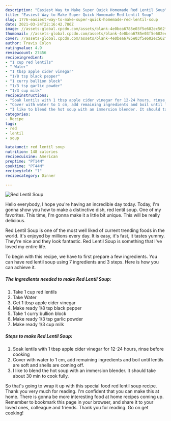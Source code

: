 ```yaml
---
description: "Easiest Way to Make Super Quick Homemade Red Lentil Soup"
title: "Easiest Way to Make Super Quick Homemade Red Lentil Soup"
slug: 1776-easiest-way-to-make-super-quick-homemade-red-lentil-soup
date: 2021-03-24T22:16:42.786Z
image: //assets-global.cpcdn.com/assets/blank-4e0bea6785e03f5e602ec562f230caae08da540cada707380b4fe1bbebba43da.png
thumbnail: //assets-global.cpcdn.com/assets/blank-4e0bea6785e03f5e602ec562f230caae08da540cada707380b4fe1bbebba43da.png
cover: //assets-global.cpcdn.com/assets/blank-4e0bea6785e03f5e602ec562f230caae08da540cada707380b4fe1bbebba43da.png
author: Travis Colon
ratingvalue: 4.9
reviewcount: 27456
recipeingredient:
- "1 cup red lentils"
- " Water"
- "1 tbsp apple cider vinegar"
- "1/8 tsp black pepper"
- "1 curry bullion block"
- "1/3 tsp garlic powder"
- "1/3 cup milk"
recipeinstructions:
- "Soak lentils with 1 tbsp apple cider vinegar for 12-24 hours, rinse before cooking"
- "Cover with water to 1 cm, add remaining ingredients and boil until lentils are soft and shells are coming off."
- "I like to blend the hot soup with an immersion blender. It should take about 30 min to cook fully."
categories:
- Recipe
tags:
- red
- lentil
- soup

katakunci: red lentil soup 
nutrition: 148 calories
recipecuisine: American
preptime: "PT14M"
cooktime: "PT44M"
recipeyield: "1"
recipecategory: Dinner

---
```



![Red Lentil Soup](//assets-global.cpcdn.com/assets/blank-4e0bea6785e03f5e602ec562f230caae08da540cada707380b4fe1bbebba43da.png)

Hello everybody, I hope you're having an incredible day today. Today, I'm gonna show you how to make a distinctive dish, red lentil soup. One of my favorites. This time, I'm gonna make it a little bit unique. This will be really delicious.

Red Lentil Soup is one of the most well liked of current trending foods in the world. It's enjoyed by millions every day. It is easy, it's fast, it tastes yummy. They're nice and they look fantastic. Red Lentil Soup is something that I've loved my entire life.




To begin with this recipe, we have to first prepare a few ingredients. You can have red lentil soup using 7 ingredients and 3 steps. Here is how you can achieve it.

<!--inarticleads1-->

##### The ingredients needed to make Red Lentil Soup:

1. Take 1 cup red lentils
1. Take  Water
1. Get 1 tbsp apple cider vinegar
1. Make ready 1/8 tsp black pepper
1. Take 1 curry bullion block
1. Make ready 1/3 tsp garlic powder
1. Make ready 1/3 cup milk




<!--inarticleads2-->

##### Steps to make Red Lentil Soup:

1. Soak lentils with 1 tbsp apple cider vinegar for 12-24 hours, rinse before cooking
1. Cover with water to 1 cm, add remaining ingredients and boil until lentils are soft and shells are coming off.
1. I like to blend the hot soup with an immersion blender. It should take about 30 min to cook fully.




So that's going to wrap it up with this special food red lentil soup recipe. Thank you very much for reading. I'm confident that you can make this at home. There is gonna be more interesting food at home recipes coming up. Remember to bookmark this page in your browser, and share it to your loved ones, colleague and friends. Thank you for reading. Go on get cooking!
